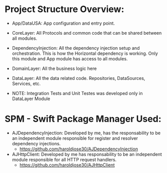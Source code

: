 # Project Structure Overview:

 - App/DataUSA: App configuration and entry point.
 - CoreLayer: All Protocols and common code that can be shared between all modules.
 - DependencyInjection: All the dependency injection setup and orchestration. This is how the Horizontal dependency is working. Only this module and App module has access to all modules.
 - DomainLayer: All the business logic here
 - DataLayer: All the data related code. Repositories, DataSources, Services, etc.
 
 - NOTE: Integration Tests and Unit Testes was developed only in DataLayer Module

# SPM - Swift Package Manager Used:

 - AJDependencyInjection: Developed by me, has the responsability to be an independent module responsible for register and resolver dependency injections. 
    - https://github.com/haroldjose30/AJDependencyInjection
 - AJHttpClient:  Developed by me has responsability to be an independent module responsible for all HTTP request handlers. 
    - https://github.com/haroldjose30/AJHttpClient
